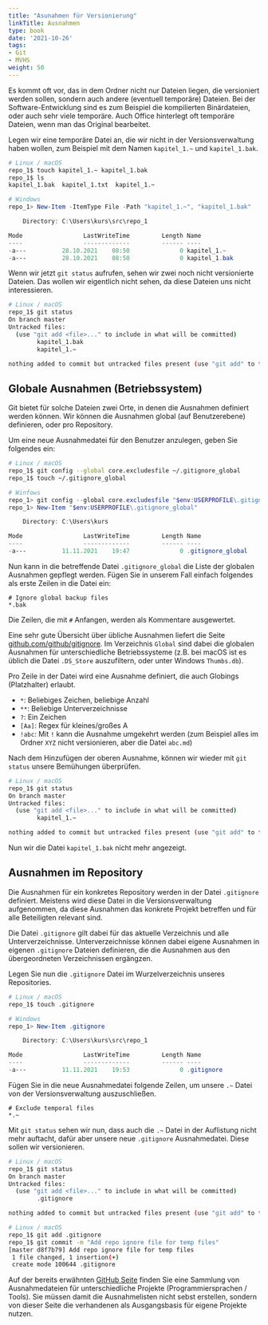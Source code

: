 ```yaml
---
title: "Asunahmen für Versionierung"
linkTitle: Ausnahmen
type: book
date: '2021-10-26'
tags:
- Git
- MVHS
weight: 50
---
```


Es kommt oft vor, das in dem Ordner nicht nur Dateien liegen, die versioniert werden sollen, sondern auch andere (eventuell temporäre) Dateien. Bei der Software-Entwicklung sind es zum Beispiel die kompilierten Binärdateien, oder auch sehr viele temporäre. Auch Office hinterlegt oft temporäre Dateien, wenn man das Original bearbeitet.

Legen wir eine temporäre Datei an, die wir nicht in der Versionsverwaltung haben wollen, zum Beispiel mit dem Namen `kapitel_1.~` und `kapitel_1.bak`.

```bash
# Linux / macOS
repo_1$ touch kapitel_1.~ kapitel_1.bak
repo_1$ ls
kapitel_1.bak  kapitel_1.txt  kapitel_1.~
```

```powershell
# Windows
repo_1> New-Item -ItemType File -Path "kapitel_1.~", "kapitel_1.bak"

    Directory: C:\Users\kurs\src\repo_1

Mode                 LastWriteTime         Length Name
----                 -------------         ------ ----
-a---          28.10.2021    08:50              0 kapitel_1.~
-a---          28.10.2021    08:50              0 kapitel_1.bak
```

Wenn wir jetzt `git status` aufrufen, sehen wir zwei noch nicht versionierte Dateien. Das wollen wir eigentlich nicht sehen, da diese Dateien uns nicht interessieren.

```bash
# Linux / macOS
repo_1$ git status
On branch master
Untracked files:
  (use "git add <file>..." to include in what will be committed)
        kapitel_1.bak
        kapitel_1.~

nothing added to commit but untracked files present (use "git add" to track)
```

## Globale Ausnahmen (Betriebssystem)

Git bietet für solche Dateien zwei Orte, in denen die Ausnahmen definiert werden können. Wir können die Ausnahmen global (auf Benutzerebene) definieren, oder pro Repository.

Um eine neue Ausnahmedatei für den Benutzer anzulegen, geben Sie folgendes ein:

```bash
# Linux / macOS
repo_1$ git config --global core.excludesfile ~/.gitignore_global
repo_1$ touch ~/.gitignore_global
```

```powershell
# Winfows
repo_1> git config --global core.excludesfile "$env:USERPROFILE\.gitignore_global"
repo_1> New-Item "$env:USERPROFILE\.gitignore_global"

    Directory: C:\Users\kurs

Mode                 LastWriteTime         Length Name
----                 -------------         ------ ----
-a---          11.11.2021    19:47              0 .gitignore_global
```
Nun kann in die betreffende Datei `.gitignore_global` die Liste der globalen Ausnahmen gepflegt werden. Fügen Sie in unserem Fall einfach folgendes als erste Zeilen in die Datei ein:

```
# Ignore global backup files
*.bak
```

Die Zeilen, die mit `#` Anfangen, werden als Kommentare ausgewertet.

Eine sehr gute Übersicht über übliche Ausnahmen liefert die Seite [github.com/github/gitignore](https://github.com/github/gitignore). Im Verzeichnis `Global` sind dabei die globalen Ausnahmen für unterschiedliche Betriebssysteme (z.B. bei macOS ist es üblich die Datei `.DS_Store` auszufiltern, oder unter Windows `Thumbs.db`).

Pro Zeile in der Datei wird eine Ausnahme definiert, die auch Globings (Platzhalter) erlaubt.

- `*`: Beliebiges Zeichen, beliebige Anzahl
- `**`: Beliebige Unterverzeichnisse
- `?`: Ein Zeichen
- `[Aa]`: Regex für kleines/großes A
- `!abc`: Mit `!` kann die Ausnahme umgekehrt werden (zum Beispiel alles im Ordner `XYZ` nicht versionieren, aber die Datei `abc.md`)

Nach dem Hinzufügen der oberen Ausnahme, können wir wieder mit `git status` unsere Bemühungen überprüfen.

```bash
# Linux / macOS
repo_1$ git status
On branch master
Untracked files:
  (use "git add <file>..." to include in what will be committed)
        kapitel_1.~

nothing added to commit but untracked files present (use "git add" to track)
```

Nun wir die Datei `kapitel_1.bak` nicht mehr angezeigt.

## Ausnahmen im Repository

Die Ausnahmen für ein konkretes Repository werden in der Datei `.gitignore` definiert. Meistens wird diese Datei in die Versionsverwaltung aufgenommen, da diese Ausnahmen das konkrete Projekt betreffen und für alle Beteiligten relevant sind.

Die Datei `.gitignore` gilt dabei für das aktuelle Verzeichnis und alle Unterverzeichnisse. Unterverzeichnisse können dabei eigene Ausnahmen in eigenen `.gitignore` Dateien definieren, die die Ausnahmen aus den übergeordneten Verzeichnissen ergängzen.

Legen Sie nun die `.gitignore` Datei im Wurzelverzeichnis unseres Repositories.

```bash
# Linux / macOS
repo_1$ touch .gitignore
```

```powershell
# Windows
repo_1> New-Item .gitignore

    Directory: C:\Users\kurs\src\repo_1

Mode                 LastWriteTime         Length Name
----                 -------------         ------ ----
-a---          11.11.2021    19:53              0 .gitignore
```

Fügen Sie in die neue Ausnahmedatei folgende Zeilen, um unsere `.~` Datei von der Versionsverwaltung auszuschließen.

```
# Exclude temporal files
*.~
```

Mit `git status` sehen wir nun, dass auch die `.~` Datei in der Auflistung nicht mehr auftacht, dafür aber unsere neue `.gitignore` Ausnahmedatei. Diese sollen wir versionieren.

```bash
# Linux / macOS
repo_1$ git status
On branch master
Untracked files:
  (use "git add <file>..." to include in what will be committed)
        .gitignore

nothing added to commit but untracked files present (use "git add" to track)
```

```bash
# Linux / macOS
repo_1$ git add .gitignore
repo_1$ git commit -m "Add repo ignore file for temp files"
[master d8f7b79] Add repo ignore file for temp files
 1 file changed, 1 insertion(+)
 create mode 100644 .gitignore
```

Auf der bereits erwähnten [GitHub Seite](https://github.com/github/gitignore) finden Sie eine Sammlung von Ausnahmedateien für unterschiedliche Projekte (Programmiersprachen / Tools). Sie müssen damit die Ausnahmelisten nicht sebst erstellen, sondern von dieser Seite die verhandenen als Ausgangsbasis für eigene Projekte nutzen.